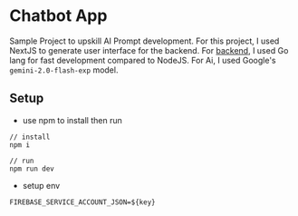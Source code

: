 # Chatbot App

Sample Project to upskill AI Prompt development. For this project, I used NextJS to generate user interface for the backend. For [backend](https://github.com/paulcruz03/ai-chatbot), I used Go lang for fast development compared to NodeJS. For Ai, I used Google's `gemini-2.0-flash-exp` model. 

## Setup
- use npm to install then run
```
// install
npm i
```
```
// run
npm run dev
```
- setup env
```
FIREBASE_SERVICE_ACCOUNT_JSON=${key}
```
